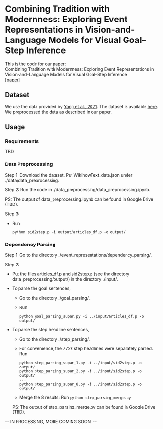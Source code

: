 # Combining Tradition with Modernness: Exploring Event Representations in Vision-and-Language Models for Visual Goal–Step Inference

This is the code for our paper:  
Combining Tradition with Modernness: Exploring Event Representations in Vision-and-Language Models for Visual Goal–Step Inference  
[[paper](https://aclanthology.org/2023.acl-srw.36/)]

## Dataset
We use the data provided by [Yang et al., 2021](https://arxiv.org/abs/2104.05845). The dataset is available [here](https://drive.google.com/drive/folders/1hjjcNSUSqv8AbA7R-5lIKmui-ySCEWJw?usp=sharing). We preprocessed the data as described in our paper.

## Usage

### Requirements
TBD

### Data Preprocessing
Step 1: Download the dataset. Put WikihowText_data.json under ./data/data_preprocessing.

Step 2: Run the code in ./data_preprocessing/data_preprocessing.ipynb.

PS: The output of data_preprocessing.ipynb can be found in Google Drive (TBD).

Step 3: 
- Run
	```
	python sid2step.p -i output/articles_df.p -o output/
 	```

### Dependency Parsing
Step 1: Go to the directory ./event_representations/dependency_parsing/.

Step 2:

- Put the files articles_df.p and sid2step.p (see the directory data_preprocessing/output/) in the directory ./input/.

- To parse the goal sentences, 

	- Go to the directory ./goal_parsing/.
	
	- Run  
		```
		python goal_parsing_supar.py -i ../input/articles_df.p -o output/
	 	```

- To parse the step headline sentences,

	- Go to the directory ./step_parsing/.
	
	- For convenience, the 772k step headlines were separately parsed.
	  Run  
	  	```
		python step_parsing_supar_1.py -i ../input/sid2step.p -o output/  
		python step_parsing_supar_2.py -i ../input/sid2step.p -o output/  
		...  
		python step_parsing_supar_8.py -i ../input/sid2step.p -o output/  
	   	```
	
	- Merge the 8 results:
	  Run ```python step_parsing_merge.py```
	
	PS: The output of step_parsing_merge.py can be found in Google Drive (TBD).

-- IN PROCESSING, MORE COMING SOON. --
